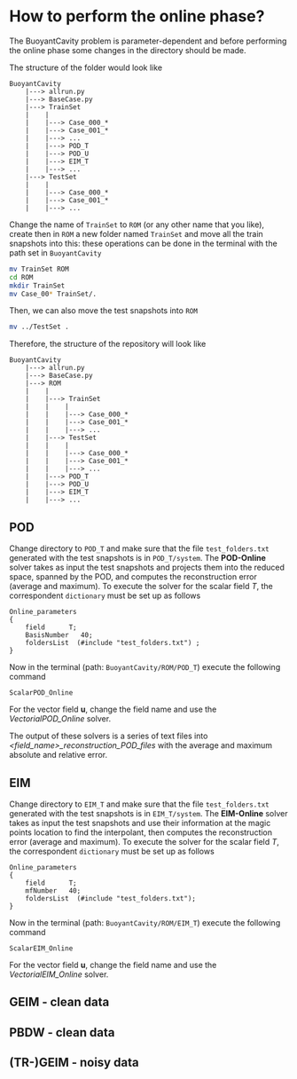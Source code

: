 # How to perform the online phase?

The BuoyantCavity problem is parameter-dependent and before performing the online phase some changes in the directory should be made.

The structure of the folder would look like
```
BuoyantCavity
    |---> allrun.py
    |---> BaseCase.py
    |---> TrainSet
    |    |
    |    |---> Case_000_*
    |    |---> Case_001_*
    |    |---> ...
    |    |---> POD_T
    |    |---> POD_U
    |    |---> EIM_T
    |    |---> ...
    |---> TestSet
    |    |
    |    |---> Case_000_*
    |    |---> Case_001_*
    |    |---> ...
```

Change the name of `TrainSet` to `ROM` (or any other name that you like), create then in `ROM` a new folder named `TrainSet` and move all the train snapshots into this: these operations can be done in the terminal with the path set in `BuoyantCavity`
```bash
mv TrainSet ROM
cd ROM
mkdir TrainSet
mv Case_00* TrainSet/.
```
Then, we can also move the test snapshots into `ROM` 
```bash
mv ../TestSet .
```
Therefore, the structure of the repository will look like
```
BuoyantCavity
    |---> allrun.py
    |---> BaseCase.py
    |---> ROM
    |    |
    |    |---> TrainSet
    |    |    |
    |    |    |---> Case_000_*
    |    |    |---> Case_001_*
    |    |    |---> ...
    |    |---> TestSet
    |    |    |
    |    |    |---> Case_000_*
    |    |    |---> Case_001_*
    |    |    |---> ...
    |    |---> POD_T
    |    |---> POD_U
    |    |---> EIM_T
    |    |---> ...
```
## POD
Change directory to `POD_T` and make sure that the file `test_folders.txt` generated with the test snapshots is in `POD_T/system`. The **POD-Online** solver takes as input the test snapshots and projects them into the reduced space, spanned by the POD, and computes the reconstruction error (average and maximum). To execute the solver for the scalar field $T$, the correspondent `dictionary` must be set up as follows
```
Online_parameters
{
	field      T;			
	BasisNumber   40;		
	foldersList  (#include "test_folders.txt") ;	
}
```
Now in the terminal (path: `BuoyantCavity/ROM/POD_T`) execute the following command
```
ScalarPOD_Online
```
For the vector field $\mathbf{u}$, change the field name and use the *VectorialPOD_Online* solver.

The output of these solvers is a series of text files into *<field_name>_reconstruction_POD_files* with the average and maximum absolute and relative error.

## EIM
Change directory to `EIM_T` and make sure that the file `test_folders.txt` generated with the test snapshots is in `EIM_T/system`. The **EIM-Online** solver takes as input the test snapshots and use their information at the magic points location to find the interpolant, then computes the reconstruction error (average and maximum). To execute the solver for the scalar field $T$, the correspondent `dictionary` must be set up as follows
```
Online_parameters
{
	field      T;		
	mfNumber   40;	
	foldersList  (#include "test_folders.txt");
}
```
Now in the terminal (path: `BuoyantCavity/ROM/EIM_T`) execute the following command
```
ScalarEIM_Online
```
For the vector field $\mathbf{u}$, change the field name and use the *VectorialEIM_Online* solver.

## GEIM - clean data

## PBDW - clean data

## (TR-)GEIM - noisy data